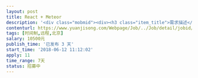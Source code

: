 ```yaml
---                
layout: post       
title: React + Meteor           
description: '<div class="mobmid"><div><h3 class="item_title">需求描述</h3><p>1. 需求描述：<br/>	a. 类别：互动教学；<br/>	b. 进度：已有UI效果图，需要技术开发；<br/>	c. 功能：涉及用户登录、注册、个人设置、白板、预览功能；<br/>	d. 技术：JS语言开发，基于React+Meteor框架；<br/>	e. 补充： 根据开源Bigbluebutton 代码，进行界面开发。<br/>2. 人才要求：<br/>	a. 前端高级工程师，能够快速完成相应工作；<br/>3. 参考产品：<br/>	a. BigBlueButton: https://test.bigbluebutton.org/demo/demoHTML5.jsp<br/>4. 合作方式<br/>	开发周期：5天</p></div><!--info end--></div>'     
contenturl: https://www.yuanjisong.com/Webpage/Job/../Job/detail/jobid/101562      
tags: [时间制,远程,北京]            
salary: 10500元          
publish_time: '已发布 3 天'         
start_time: '2018-06-12 11:12:02'           
apply: 11                   
time_range: 7天              
status: 招募中                  
---                 
```

